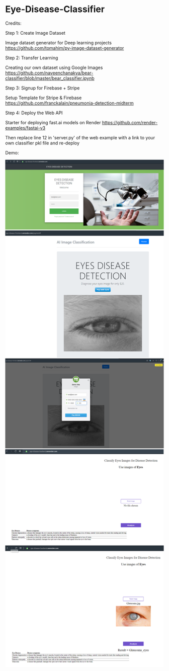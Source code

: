 # Eye-Disease-Classifier

Credits:

Step 1: Create Image Dataset

Image dataset generator for Deep learning projects https://github.com/tomahim/py-image-dataset-generator

Step 2: Transfer Learning

Creating our own dataset using Google Images https://github.com/naveenchanakya/bear-classifier/blob/master/bear_classifier.ipynb

Step 3: Signup for Firebase + Stripe

Setup Template for Stripe & Firebase https://github.com/franckalain/pneumonia-detection-midterm

Step 4: Deploy the Web API

Starter for deploying fast.ai models on Render https://github.com/render-examples/fastai-v3

Then replace line 12 in 'server.py' of the web example with a link to your own classifier pkl file and re-deploy

Demo:

![Frontend](https://github.com/KongVo/Eye-Disease-Classifier/blob/master/demo/1frontend_login.png)
![Frontend](https://github.com/KongVo/Eye-Disease-Classifier/blob/master/demo/2frontend_product.png)
![Frontend](https://github.com/KongVo/Eye-Disease-Classifier/blob/master/demo/3frontend_product_pay.png)
![Backend](https://github.com/KongVo/Eye-Disease-Classifier/blob/master/demo/4backend_classify.png)
![Backend](https://github.com/KongVo/Eye-Disease-Classifier/blob/master/demo/5backend_classify2.png)
